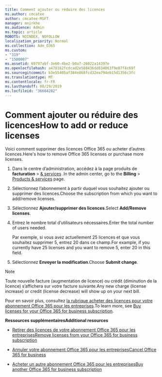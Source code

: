 ```yaml
---
title: Comment ajouter ou réduire des licences
ms.author: cmcatee
author: cmcatee-MSFT
manager: mnirkhe
ms.audience: Admin
ms.topic: article
ROBOTS: NOINDEX, NOFOLLOW
localization_priority: Normal
ms.collection: Adm_O365
ms.custom:
- "319"
- "1500007"
ms.assetid: 69797abf-3e60-4be2-b0a7-26022a14397e
ms.openlocfilehash: a478162fcdcad2e588436dd834063f9e07f4c69f
ms.sourcegitcommit: b3e55405af384e868fcd32ea794eb15d1356c3fc
ms.translationtype: MT
ms.contentlocale: fr-FR
ms.lasthandoff: 08/29/2019
ms.locfileid: "36664282"
---
```

# <a name="how-to-add-or-reduce-licenses"></a><span data-ttu-id="c9e33-102">Comment ajouter ou réduire des licences</span><span class="sxs-lookup"><span data-stu-id="c9e33-102">How to add or reduce licenses</span></span>

<span data-ttu-id="c9e33-103">Voici comment supprimer des licences Office 365 ou acheter d’autres licences.</span><span class="sxs-lookup"><span data-stu-id="c9e33-103">Here's how to remove Office 365 licenses or purchase more licenses.</span></span>
  
1. <span data-ttu-id="c9e33-104">Dans le centre d’administration, accédez à la page produits de **facturation** \> [& services](https://go.microsoft.com/fwlink/p/?linkid=842054) .</span><span class="sxs-lookup"><span data-stu-id="c9e33-104">In the admin center, go to the **Billing** \> [Products & services](https://go.microsoft.com/fwlink/p/?linkid=842054) page.</span></span>

2. <span data-ttu-id="c9e33-105">Sélectionnez l’abonnement à partir duquel vous souhaitez ajouter ou supprimer des licences.</span><span class="sxs-lookup"><span data-stu-id="c9e33-105">Choose the subscription from which you want to add/remove licenses.</span></span>

3. <span data-ttu-id="c9e33-106">Sélectionnez **Ajouter/supprimer des licences**.</span><span class="sxs-lookup"><span data-stu-id="c9e33-106">Select **Add/Remove licenses**.</span></span>

4. <span data-ttu-id="c9e33-107">Entrez le nombre total d’utilisateurs nécessaires.</span><span class="sxs-lookup"><span data-stu-id="c9e33-107">Enter the total number of users needed.</span></span>

    <span data-ttu-id="c9e33-108">Par exemple, si vous avez actuellement 25 licences et que vous souhaitez supprimer 5, entrez 20 dans ce champ.</span><span class="sxs-lookup"><span data-stu-id="c9e33-108">For example, if you currently have 25 licenses and you want to remove 5, enter 20 in this field.</span></span>

5. <span data-ttu-id="c9e33-109">Sélectionnez **Envoyer la modification**.</span><span class="sxs-lookup"><span data-stu-id="c9e33-109">Choose **Submit change**.</span></span>

> [!NOTE]
> <span data-ttu-id="c9e33-110">Toute nouvelle facture (augmentation de licence) ou crédit (diminution de la licence) s’affichera sur votre facture suivante.</span><span class="sxs-lookup"><span data-stu-id="c9e33-110">Any new charge (license increase) or credit (license decrease) will show up on your next bill.</span></span>

<span data-ttu-id="c9e33-111">Pour en savoir plus, consultez [la rubrique acheter des licences pour votre abonnement Office 365 pour les entreprises](https://docs.microsoft.com/office365/admin/subscriptions-and-billing/buy-licenses).</span><span class="sxs-lookup"><span data-stu-id="c9e33-111">To learn more, see [Buy licenses for your Office 365 for business subscription](https://docs.microsoft.com/office365/admin/subscriptions-and-billing/buy-licenses).</span></span>

 <span data-ttu-id="c9e33-112">**Ressources supplémentaires**</span><span class="sxs-lookup"><span data-stu-id="c9e33-112">**Additional resources**</span></span>
  
- [<span data-ttu-id="c9e33-113">Retirer des licences de votre abonnement Office 365 pour les entreprises</span><span class="sxs-lookup"><span data-stu-id="c9e33-113">Remove licenses from your Office 365 for business subscription</span></span>](https://docs.microsoft.com/office365/admin/subscriptions-and-billing/remove-licenses-from-subscription)

- [<span data-ttu-id="c9e33-114">Annuler votre abonnement Office 365 pour les entreprises</span><span class="sxs-lookup"><span data-stu-id="c9e33-114">Cancel Office 365 for business</span></span>](https://docs.microsoft.com/office365/admin/subscriptions-and-billing/cancel-your-subscription)

- [<span data-ttu-id="c9e33-115">Acheter un autre abonnement Office 365 pour les entreprises</span><span class="sxs-lookup"><span data-stu-id="c9e33-115">Buy another Office 365 for business subscription</span></span>](https://docs.microsoft.com/office365/admin/subscriptions-and-billing/buy-another-subscription)